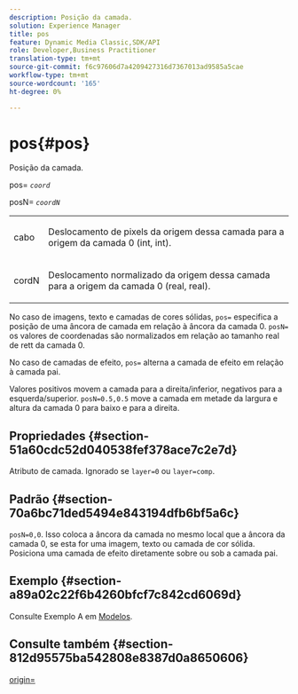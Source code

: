 ```yaml
---
description: Posição da camada.
solution: Experience Manager
title: pos
feature: Dynamic Media Classic,SDK/API
role: Developer,Business Practitioner
translation-type: tm+mt
source-git-commit: f6c97606d7a4209427316d7367013ad9585a5cae
workflow-type: tm+mt
source-wordcount: '165'
ht-degree: 0%

---
```



# pos{#pos}

Posição da camada.

pos= *`coord`*

posN= *`coordN`*

<table id="simpletable_754F76EE00BF4129B07502647FF172B7"> 
 <tr class="strow"> 
  <td class="stentry"> <p><span class="varname"> cabo</span> </p> </td> 
  <td class="stentry"> <p>Deslocamento de pixels da origem dessa camada para a origem da camada 0 (int, int). </p></td> 
 </tr> 
 <tr class="strow"> 
  <td class="stentry"> <p><span class="varname"> cordN</span> </p></td> 
  <td class="stentry"> <p>Deslocamento normalizado da origem dessa camada para a origem da camada 0 (real, real). </p></td> 
 </tr> 
</table>

No caso de imagens, texto e camadas de cores sólidas, `pos=` especifica a posição de uma âncora de camada em relação à âncora da camada 0. `posN=` os valores de coordenadas são normalizados em relação ao tamanho real de rett da camada 0.

No caso de camadas de efeito, `pos=` alterna a camada de efeito em relação à camada pai.

Valores positivos movem a camada para a direita/inferior, negativos para a esquerda/superior. `posN=0.5,0.5` move a camada em metade da largura e altura da camada 0 para baixo e para a direita.

## Propriedades {#section-51a60cdc52d040538fef378ace7c2e7d}

Atributo de camada. Ignorado se `layer=0` ou `layer=comp`.

## Padrão {#section-70a6bc71ded5494e843194dfb6bf5a6c}

`posN=0,0`. Isso coloca a âncora da camada no mesmo local que a âncora da camada 0, se esta for uma imagem, texto ou camada de cor sólida. Posiciona uma camada de efeito diretamente sobre ou sob a camada pai.

## Exemplo {#section-a89a02c22f6b4260bfcf7c842cd6069d}

Consulte Exemplo A em [Modelos](../../../../../is-api/http-ref/image-serving-api-ref/c-http-protocol-reference/c-templates/c-templates.md#concept-3cd2d2adae0e41b2979b9640244d4d3e).

## Consulte também {#section-812d95575ba542808e8387d0a8650606}

[origin=](../../../../../is-api/http-ref/image-serving-api-ref/c-http-protocol-reference/c-command-reference/r-origin.md#reference-e11c7ac06e2240cc884c3fec98f05138)
